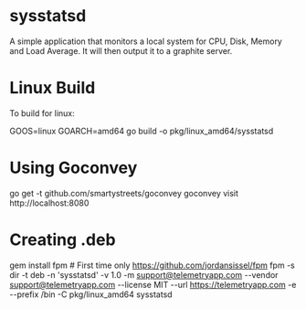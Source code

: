 # sysstatsd
A simple application that monitors a local system for CPU, Disk, Memory and Load Average.  It will then output it to a graphite server.
# Linux Build

To build for linux:

GOOS=linux GOARCH=amd64 go build -o pkg/linux_amd64/sysstatsd

# Using Goconvey

go get -t github.com/smartystreets/goconvey
goconvey
visit http://localhost:8080

# Creating .deb

gem install fpm # First time only https://github.com/jordansissel/fpm
fpm -s dir -t deb -n 'sysstatsd' -v 1.0 -m support@telemetryapp.com --vendor support@telemetryapp.com --license MIT --url https://telemetryapp.com -e --prefix /bin -C pkg/linux_amd64 sysstatsd
